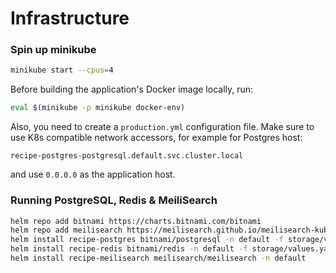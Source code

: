 # Infrastructure

### Spin up minikube

```sh
minikube start --cpus=4
```

Before building the application's Docker image locally, run:

```sh
eval $(minikube -p minikube docker-env)
```

Also, you need to create a `production.yml` configuration file. Make sure to use K8s compatible network accessors, for example for Postgres host:

```
recipe-postgres-postgresql.default.svc.cluster.local
```

and use `0.0.0.0` as the application host.

### Running PostgreSQL, Redis & MeiliSearch

```sh
helm repo add bitnami https://charts.bitnami.com/bitnami
helm repo add meilisearch https://meilisearch.github.io/meilisearch-kubernetes
helm install recipe-postgres bitnami/postgresql -n default -f storage/values.yaml
helm install recipe-redis bitnami/redis -n default -f storage/values.yaml --set auth.enabled=false
helm install recipe-meilisearch meilisearch/meilisearch -n default
```
